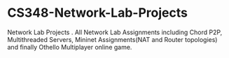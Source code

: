# CS348-Network-Lab-Projects
Network Lab Projects .
All Network Lab Assignments including Chord P2P, Multithreaded Servers, Mininet Assignments(NAT and Router topologies) and finally Othello Multiplayer online game.
